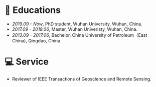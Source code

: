 
# 📖 Educations
- *2019.09 - Now*, PhD student, Wuhan University, Wuhan, China.
- *2017.09 - 2019.06*, Master, Wuhan Univeristy, Wuhan, China.
- *2013.09 - 2017.06*, Bachelor, China University of Petroleum（East China), Qingdao, China.

# 💻 Service
- Reviewer of IEEE Transactions of Geoscience and Remote Sensing.

